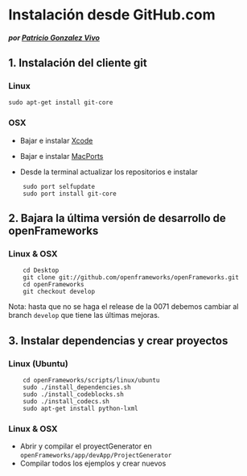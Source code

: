 # Instalación desde GitHub.com
##### por [Patricio Gonzalez Vivo](www.patriciogonzalezvivo.com)

## 1. Instalación del cliente git

### Linux

``` sudo apt-get install git-core ```

### OSX
- Bajar e instalar [Xcode](http://developer.apple.com/devcenter/mac/index.action)

- Bajar e instalar [MacPorts](http://www.macports.org/)

- Desde la terminal actualizar los repositorios e instalar

```
	sudo port selfupdate 
	sudo port install git-core
```


## 2. Bajara la última versión de desarrollo de openFrameworks 

### Linux & OSX

``` 
	cd Desktop 
	git clone git://github.com/openframeworks/openFrameworks.git 
	cd openFrameworks
	git checkout develop
```

Nota: hasta que no se haga el release de la 0071 debemos cambiar al branch ```develop``` que tiene las últimas mejoras.


## 3. Instalar dependencias y crear proyectos

### Linux (Ubuntu)

```
	cd openFrameworks/scripts/linux/ubuntu
	sudo ./install_dependencies.sh
	sudo ./install_codeblocks.sh
	sudo ./install_codecs.sh 
	sudo apt-get install python-lxml
```


### Linux & OSX
- Abrir y compilar el proyectGenerator en ```openFrameworks/app/devApp/ProjectGenerator```
- Compilar todos los ejemplos y crear nuevos


